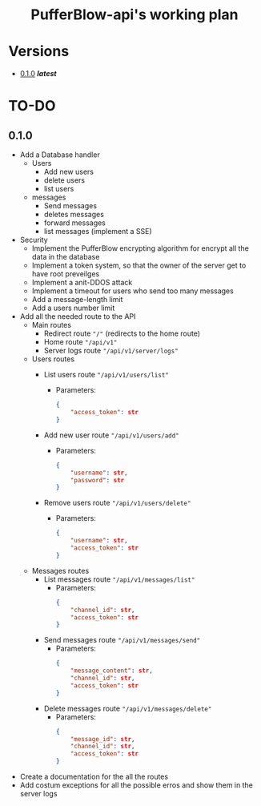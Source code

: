 <div align="center">
    <h1> PufferBlow-api's working plan </h1>
</div>

# Versions

- [0.1.0]() **_latest_**

# TO-DO

## 0.1.0

- Add a Database handler
  - Users
    - Add new users
    - delete users
    - list users
  - messages
    - Send messages
    - deletes messages
    - forward messages
    - list messages (implement a SSE)
- Security
  - Implement the PufferBlow encrypting algorithm for encrypt all the data in the database
  - Implement a token system, so that the owner of the server get to have root preveilges
  - Implement a anit-DDOS attack
  - Implement a timeout for users who send too many messages
  - Add a message-length limit
  - Add a users number limit
- Add all the needed route to the API
  - Main routes
    - Redirect route `"/"` (redirects to the home route)
    - Home route `"/api/v1"`
    - Server logs route `"/api/v1/server/logs"`
  - Users routes
    - List users route `"/api/v1/users/list"`
      - Parameters:
        ``` json
        {
            "access_token": str
        }
        ```      
    - Add new user route `"/api/v1/users/add"`
      - Parameters:
          ``` json
          {
              "username": str,
              "password": str
          }
          ```
    
    - Remove users route `"/api/v1/users/delete"`
      - Parameters:
          ``` json
          {
              "username": str,
              "access_token": str
          }
          ```
  - Messages routes
    - List messages route `"/api/v1/messages/list"`
      - Parameters:
        ``` json
        {
            "channel_id": str,
            "access_token": str
        }
        ```
    - Send messages route `"/api/v1/messages/send"`
      - Parameters:
        ``` json
        {
            "message_content": str,
            "channel_id": str,
            "access_token": str
        }
        ```
    - Delete messages route `"/api/v1/messages/delete"`
      - Parameters:
        ``` json
        {
            "message_id": str,
            "channel_id": str,
            "access_token": str
        }
        ```
- Create a documentation for the all the routes
- Add costum exceptions for all the possible erros and show them in the server logs
